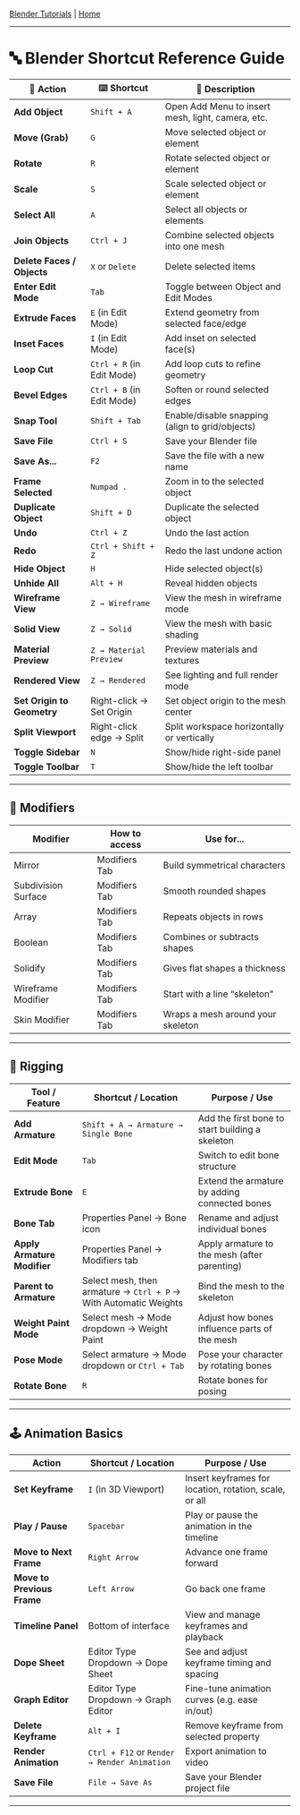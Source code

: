 [Blender Tutorials](README.md) | [Home](../../README.md)

-------------------------------------------------------------------------------

# 🔤 Blender Shortcut Reference Guide

| 🔧 Action                        | ⌨️ Shortcut                  | 📌 Description                                               |
|----------------------------------|------------------------------|--------------------------------------------------------------|
| **Add Object**                   | `Shift + A`                  | Open Add Menu to insert mesh, light, camera, etc.            |
| **Move (Grab)**                  | `G`                          | Move selected object or element                              |
| **Rotate**                       | `R`                          | Rotate selected object or element                            |
| **Scale**                        | `S`                          | Scale selected object or element                             |
| **Select All**                   | `A`                          | Select all objects or elements                               |
| **Join Objects**                 | `Ctrl + J`                   | Combine selected objects into one mesh                       |
| **Delete Faces / Objects**       | `X` or `Delete`              | Delete selected items                                        |
| **Enter Edit Mode**              | `Tab`                        | Toggle between Object and Edit Modes                         |
| **Extrude Faces**                | `E` (in Edit Mode)           | Extend geometry from selected face/edge                      |
| **Inset Faces**                  | `I` (in Edit Mode)           | Add inset on selected face(s)                                |
| **Loop Cut**                     | `Ctrl + R` (in Edit Mode)    | Add loop cuts to refine geometry                             |
| **Bevel Edges**                  | `Ctrl + B` (in Edit Mode)    | Soften or round selected edges                               |
| **Snap Tool**                    | `Shift + Tab`                | Enable/disable snapping (align to grid/objects)              |
| **Save File**                    | `Ctrl + S`                   | Save your Blender file                                       |
| **Save As...**                   | `F2`                         | Save the file with a new name                                |
| **Frame Selected**               | `Numpad .`                   | Zoom in to the selected object                               |
| **Duplicate Object**             | `Shift + D`                  | Duplicate the selected object                                |
| **Undo**                         | `Ctrl + Z`                   | Undo the last action                                         |
| **Redo**                         | `Ctrl + Shift + Z`           | Redo the last undone action                                  |
| **Hide Object**                  | `H`                          | Hide selected object(s)                                      |
| **Unhide All**                   | `Alt + H`                    | Reveal hidden objects                                        |
| **Wireframe View**               | `Z → Wireframe`              | View the mesh in wireframe mode                              |
| **Solid View**                   | `Z → Solid`                  | View the mesh with basic shading                             |
| **Material Preview**             | `Z → Material Preview`       | Preview materials and textures                               |
| **Rendered View**                | `Z → Rendered`               | See lighting and full render mode                            |
| **Set Origin to Geometry**       | Right-click → Set Origin     | Set object origin to the mesh center                         |
| **Split Viewport**               | Right-click edge → Split     | Split workspace horizontally or vertically                   |
| **Toggle Sidebar**               | `N`                          | Show/hide right-side panel                                   |
| **Toggle Toolbar**               | `T`                          | Show/hide the left toolbar                                   |

---

## 🧰 Modifiers

| Modifier              | How to access   | Use for...                        |
|-----------------------|-----------------|-----------------------------------|
| Mirror                | Modifiers Tab   | Build symmetrical characters      |
| Subdivision Surface   | Modifiers Tab   | Smooth rounded shapes             |
| Array                 | Modifiers Tab   | Repeats objects in rows           |
| Boolean               | Modifiers Tab   | Combines or subtracts shapes      |
| Solidify              | Modifiers Tab   | Gives flat shapes a thickness     |
| Wireframe Modifier    | Modifiers Tab   | Start with a line “skeleton”      |
| Skin Modifier         | Modifiers Tab   | Wraps a mesh around your skeleton |

---

## 🦴 Rigging

| **Tool / Feature**         | **Shortcut / Location**                   | **Purpose / Use**                                               |
|---------------------------|--------------------------------------------|-----------------------------------------------------------------|
| **Add Armature**           | `Shift + A → Armature → Single Bone`      | Add the first bone to start building a skeleton                 |
| **Edit Mode**              | `Tab`                                     | Switch to edit bone structure                                   |
| **Extrude Bone**           | `E`                                       | Extend the armature by adding connected bones                   |
| **Bone Tab**               | Properties Panel → Bone icon              | Rename and adjust individual bones                              |
| **Apply Armature Modifier**| Properties Panel → Modifiers tab          | Apply armature to the mesh (after parenting)                    |
| **Parent to Armature**     | Select mesh, then armature → `Ctrl + P` → With Automatic Weights | Bind the mesh to the skeleton                                   |
| **Weight Paint Mode**      | Select mesh → Mode dropdown → Weight Paint| Adjust how bones influence parts of the mesh                    |
| **Pose Mode**              | Select armature → Mode dropdown or `Ctrl + Tab` | Pose your character by rotating bones                    |
| **Rotate Bone**            | `R`                                       | Rotate bones for posing                                         |

---

## 🕹️ Animation Basics

| **Action**               | **Shortcut / Location**                  | **Purpose / Use**                                              |
|--------------------------|-------------------------------------------|----------------------------------------------------------------|
| **Set Keyframe**         | `I` (in 3D Viewport)                     | Insert keyframes for location, rotation, scale, or all         |
| **Play / Pause**         | `Spacebar`                               | Play or pause the animation in the timeline                    |
| **Move to Next Frame**   | `Right Arrow`                            | Advance one frame forward                                      |
| **Move to Previous Frame**| `Left Arrow`                            | Go back one frame                                              |
| **Timeline Panel**       | Bottom of interface                      | View and manage keyframes and playback                         |
| **Dope Sheet**           | Editor Type Dropdown → Dope Sheet        | See and adjust keyframe timing and spacing                     |
| **Graph Editor**         | Editor Type Dropdown → Graph Editor      | Fine-tune animation curves (e.g. ease in/out)                  |
| **Delete Keyframe**      | `Alt + I`                                | Remove keyframe from selected property                         |
| **Render Animation**     | `Ctrl + F12` or `Render → Render Animation` | Export animation to video                                    |
| **Save File**            | `File → Save As`                         | Save your Blender project file                                 |

---
